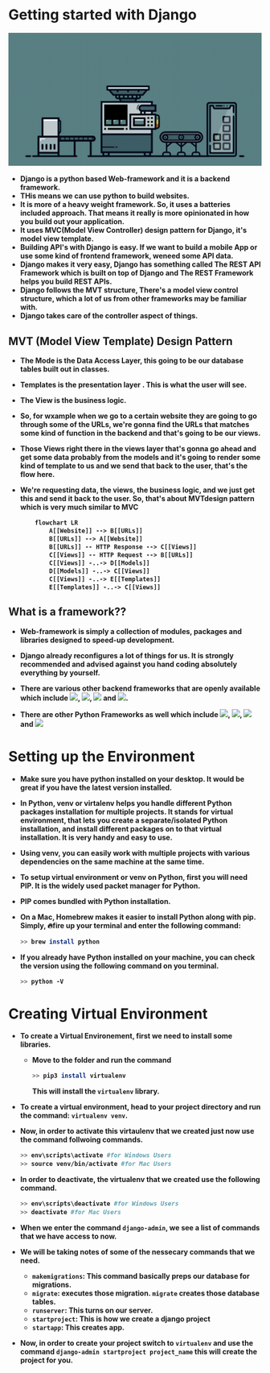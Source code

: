 <strong>
<p align="justify">

# Getting started with Django

![](imgs/1*Y0l-VVKTsvhv5zmSmTRJTQ.gif)

- Django is a python based Web-framework and it is a backend framework.
- THis means we can use python to build websites.
- It is more of a heavy weight framework. So, it uses a batteries included approach. That means it really is more opinionated in how you build out your application.
- It uses MVC(Model View Controller) design pattern for Django, it's model view template.
- Building API's with Django is easy. If we want to build a mobile App or use some kind of frontend framework, weneed some API data.
- Django makes it very easy, Django has something called The REST API Framework which is built on top of Django and The REST Framework helps you build REST APIs.
- Django follows the MVT structure, There's a model view control structure, which a lot of us from other frameworks may be familiar with.
- Django takes care of the controller aspect of things.

## MVT (Model View Template) Design Pattern

- The Mode is the Data Access Layer, this going to be our database tables built out in classes.
- Templates is the presentation layer . This is what the user will see.
- The View is the business logic.
- So, for wxample when we go to a certain website they are going to go through some of the URLs, we're gonna find the URLs that matches some kind of function in the backend and that's going to be our views.
- Those Views right there in the views layer that's gonna go ahead and get some data probably from the models and it's going to render some kind of template to us and we send that back to the user, that's the flow here.
- We're requesting data, the views, the business logic, and we just get this and send it back to the user. So, that's about MVTdesign pattern which is very much similar to MVC

    ``` Mermaid
        flowchart LR
            A[[Website]] --> B[[URLs]]
            B[[URLs]] --> A[[Website]]
            B[[URLs]] -- HTTP Response --> C[[Views]]
            C[[Views]] -- HTTP Request --> B[[URLs]]
            C[[Views]] -..-> D[[Models]]
            D[[Models]] -..-> C[[Views]]
            C[[Views]] -..-> E[[Templates]]
            E[[Templates]] -..-> C[[Views]]
    ```

## What is a framework??

- Web-framework is simply a collection of modules, packages and libraries designed to speed-up development.
- Django already reconfigures a lot of things for us. It is strongly recommended and advised against you hand coding absolutely everything by yourself.
- There are various other backend frameworks that are openly available which include <img src="https://img.shields.io/badge/NodeJs-339933?style=plastic&logo=Node.Js&logoColor=white"/>, <img src="https://img.shields.io/badge/PHP-777BB4?style=plastic&logo=PHP&logoColor=white"/>, <img src="https://img.shields.io/badge/Laravel-FF2D20?style=plastic&logo=Laravel&logoColor=white"/> and <img src="https://img.shields.io/badge/Express-000000?style=plastic&logo=Express&logoColor=white"/>.

- There are other Python Frameworks as well which include <img src="https://img.shields.io/badge/Flask-000000?style=plastic&logo=Flask&logoColor=white"/>, <img src="https://img.shields.io/badge/CherryPie-000000?style=plastic&logo=CherryPie&logoColor=white"/>, <img src="https://img.shields.io/badge/Web2Py-8DD6F9?style=plastic&logo=WebPack&logoColor=black"/> and <img src="https://img.shields.io/badge/Pyramid-000000?style=plastic&logo=Pyramid&logoColor=white"/>

# Setting up the Environment

- Make sure you have python installed on your desktop. It would be great if you have the latest version installed.
- In Python, venv or virtalenv helps you handle different Python packages installation for multiple projects. It stands for virtual environment, that lets you create a separate/isolated Python installation, and install different packages on to that virtual installation. It is very handy and easy to use.
- Using venv, you can easily work with multiple projects with various dependencies on the same machine at the same time.
- To setup virtual environment or venv on Python, first you will need PIP. It is the widely used packet manager for Python.
- PIP comes bundled with Python installation.
- On a Mac, Homebrew makes it easier to install Python along with pip. Simply, 🔥fire up your terminal and enter the following command:

    ```bash
    >> brew install python
    ```

- If you already have Python installed on your machine, you can check the version using the following command on you terminal.

    ```bash
    >> python -V
    ```

# Creating Virtual Environment

- To create a Virtual Environement, first we need to install some libraries.

  - Move to the folder and run the command

    ```bash
    >> pip3 install virtualenv
    ```

    This will install the `virtualenv` library.

- To create a virtual environment, head to your project directory and run the command: `virtualenv venv`.
- Now, in order to activate this virtaulenv that we created just now use the command follwoing commands.

  ```bash
  >> env\scripts\activate #for Windows Users
  >> source venv/bin/activate #for Mac Users
  ```

- In order to deactivate, the virtualenv that we created use the following command.
  
  ```bash
  >> env\scripts\deactivate #for Windows Users
  >> deactivate #for Mac Users
  ```

- When we enter the command `django-admin`, we see a list of commands that we have access to now.
- We will be taking notes of some of the nessecary commands that we need.
  - `makemigrations`: This command basically preps our database for migrations.
  - `migrate`: executes those migration. `migrate` creates those database tables.
  - `runserver`: This turns on our server.
  - `startproject`: This is how we create a django project
  - `startapp`: This creates app.

- Now, in order to create your project switch to `virtualenv` and use the command `django-admin startproject project_name` this will create the project for you.

</p>
</strong>
